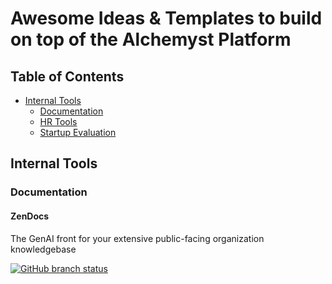 # Awesome Ideas & Templates to build on top of the Alchemyst Platform

## Table of Contents
- [Internal Tools](#internal-tools)
  - [Documentation](#documentation)
  - [HR Tools](#hr-tools)
  - [Startup Evaluation](#internal-tools)

## Internal Tools
<p id="internal-tools" />

### Documentation
#### ZenDocs
The GenAI front for your extensive public-facing organization knowledgebase

[![GitHub branch status](https://img.shields.io/github/checks-status/alchemyst-ai/zendocs/main)](https://github.com/alchemyst-ai/zendocs)

